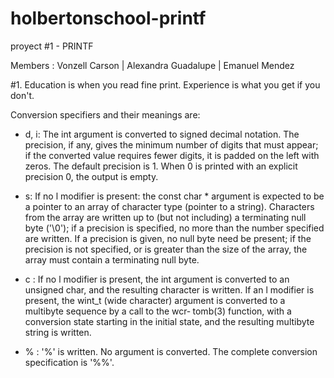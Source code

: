 # holbertonschool-printf
proyect #1 - PRINTF

Members : Vonzell Carson | Alexandra Guadalupe | Emanuel Mendez

#1. Education is when you read fine print. Experience is what you get if you don't.

Conversion specifiers and their meanings are:
- d, i: The int argument is converted to signed decimal notation. The precision, if any, gives the minimum number of digits that must appear; if the converted value requires  fewer  digits,  it  is padded  on  the  left  with zeros.  The default precision is 1. When 0 is printed with an explicit precision 0, the  output  is empty.

- s: If  no  l modifier is present: the const char * argument is expected to be a pointer to an array of character  type  (pointer to a string).  Characters from the array are written up to (but not including) a terminating null byte ('\0'); if  a  precision is  specified,  no  more than the number specified are written.
If a precision is given, no null byte need be present;  if  the precision  is not specified, or is greater than the size of the array, the array must contain a terminating null byte.

- c : If no l modifier is present, the int argument is  converted  to an  unsigned  char, and the resulting character is written.  If an l modifier is present, the wint_t (wide character)  argument is  converted  to  a  multibyte  sequence by a call to the wcr‐ tomb(3) function, with a conversion state starting in the  initial state, and the resulting multibyte string is written.

- % : '%' is written.  No argument is converted.  The complete  conversion specification is '%%'.

